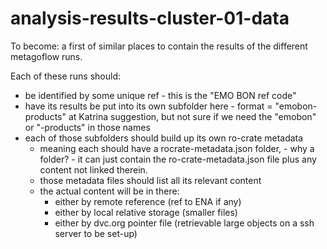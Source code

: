 # analysis-results-cluster-01-data

To become: a first of similar places to contain the results of the different metagoflow runs.

Each of these runs should: 
- be identified by some unique ref - this is the "EMO BON ref code"
- have its results be put into its own subfolder here - format = "emobon<EMO BON ref code>-products" at Katrina suggestion, but not sure if we need the "emobon" or "-products" in those names
- each of those subfolders should build up its own ro-crate metadata
  - meaning each should have a rocrate-metadata.json folder, - why a folder? - it can just contain the ro-crate-metadata.json file plus any content not linked therein.
  - those metadata files should list all its relevant content
  - the actual content will be in there:
    - either by remote reference (ref to ENA if any)
    - either by local relative storage (smaller files)
    - either by dvc.org pointer file (retrievable large objects on a ssh server to be set-up)
